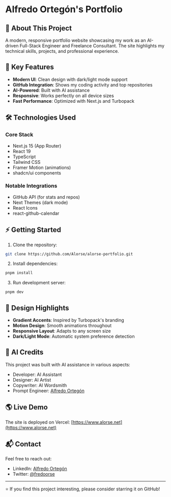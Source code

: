 # Alfredo Ortegón's Portfolio

## 🌟 About This Project

A modern, responsive portfolio website showcasing my work as an AI-driven Full-Stack Engineer and Freelance Consultant. The site highlights my technical skills, projects, and professional experience.

## 🚀 Key Features

- **Modern UI**: Clean design with dark/light mode support
- **GitHub Integration**: Shows my coding activity and top repositories
- **AI-Powered**: Built with AI assistance
- **Responsive**: Works perfectly on all device sizes
- **Fast Performance**: Optimized with Next.js and Turbopack

## 🛠 Technologies Used

### Core Stack
- Next.js 15 (App Router)
- React 19
- TypeScript
- Tailwind CSS
- Framer Motion (animations)
- shadcn/ui components

### Notable Integrations
- GitHub API (for stats and repos)
- Next Themes (dark mode)
- React Icons
- react-github-calendar

## ⚡ Getting Started

1. Clone the repository:
```bash
git clone https://github.com/Alorse/alorse-portfolio.git
```

2. Install dependencies:
```bash
pnpm install
```

3. Run development server:
```bash
pnpm dev
```

## 🎨 Design Highlights

- **Gradient Accents**: Inspired by Turbopack's branding
- **Motion Design**: Smooth animations throughout
- **Responsive Layout**: Adapts to any screen size
- **Dark/Light Mode**: Automatic system preference detection

## 🤖 AI Credits

This project was built with AI assistance in various aspects:
- Developer: AI Assistant
- Designer: AI Artist  
- Copywriter: AI Wordsmith
- Prompt Engineer: [Alfredo Ortegón](https://github.com/alorse)

## 🌎 Live Demo

The site is deployed on Vercel:
[https://www.alorse.net](https://www.alorse.net)

## 📬 Contact

Feel free to reach out:
- LinkedIn: [Alfredo Ortegón](https://linkedin.com/in/alorse) 
- Twitter: [@fredoorse](https://x.com/fredoorse)

---

⭐ If you find this project interesting, please consider starring it on GitHub!
